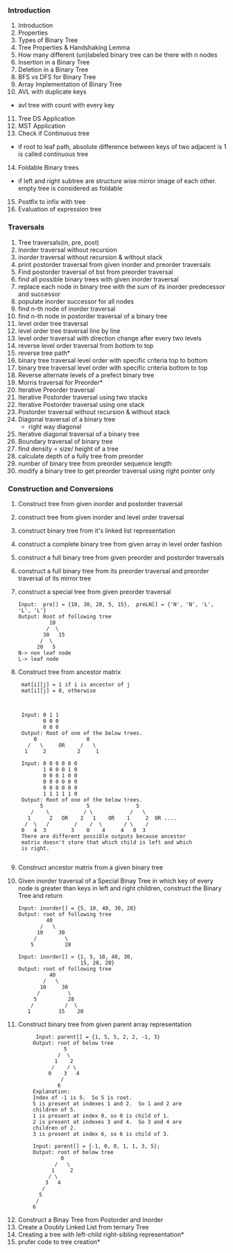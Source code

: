 ### Introduction
 1. Introduction
 2. Properties
 3. Types of Binary Tree
 4. Tree Properties & Handshaking Lemma
 5. How many different (un)labeled binary tree can be there with n nodes
 6. Insertion in a Binary Tree
 7. Deletion in a Binary Tree
 8. BFS vs DFS for Binary Tree
 9. Array Implementation of Binary Tree
 10. AVL with duplicate keys
   - avl tree with count with every key
 11. Tree DS Application
 12. MST Application
 13. Check if Continuous tree
  - if root to leaf path, absolute difference between keys of two adjacent is 1 is called continuous tree
 14. Foldable Binary trees
  - if left and right subtree are structure wise mirror image of each other. empty tree is considered as foldable
 15. Postfix to infix with tree
 16. Evaluation of expression tree

### Traversals
1. Tree traversals(in, pre, post)
2. Inorder traversal without recursion
3. inorder traversal without recursion & without stack
4. print postorder traversal from given inorder and preorder traversals
5. Find postorder traversal of bst from preorder traversal
6. find all possible binary trees with given inorder traversal
7. replace each node in binary tree with the sum of its inorder predecessor and successor
8. populate inorder successor for all nodes
9. find n-th node of inorder traversal
10. find n-th node in postorder traversal of a binary tree
11. level order tree traversal
12. level order tree traversal line by line
13. level order traversal with direction change after every two levels
14. reverse level order traversal from bottom to top
15. reverse tree path*
16. binary tree traversal level order with specific criteria top to bottom
17. binary tree traversal level order with specific criteria bottom to top
18. Reverse alternate levels of a prefect binary tree
19. Morris traversal for Preorder*
20. Iterative Preorder traversal
21. Iterative Postorder traversal using two stacks
22. Iterative Postorder traversal using one stack
23. Postorder traversal without recursion & without stack
24. Diagonal traversal of a binary tree
    - right way diagonal
25. Iterative diagonal traversal of a binary tree
26. Boundary traversal of binary tree
27. find density = size/ height of a tree
28. calculate depth of a fully tree from preorder
29. number of binary tree from preorder sequence length
30. modify a binary tree to get preorder traversal using right pointer only 

### Construction and Conversions
1. Construct tree from given inorder and postorder traversal
2. construct tree from given inorder and level order traversal
3. construct binary tree from it's linked list representation
4. construct a complete binary tree from given array in level order fashion
5. construct a full binary tree from given preorder and postorder traversals
6. construct a full binary tree from its preorder traversal and preorder traversal of its mirror tree
7. construct a special tree from given preorder traversal
    ``` 
    Input:  pre[] = {10, 30, 20, 5, 15},  preLN[] = {'N', 'N', 'L', 'L', 'L'}
    Output: Root of following tree
              10
             /  \
            30   15
           /  \
          20   5
    N-> non leaf node
    L-> leaf node
    ```
8. Construct tree from ancestor matrix
    ```
     mat[i][j] = 1 if i is ancestor of j
     mat[i][j] = 0, otherwise 
     
     
     
     Input: 0 1 1
            0 0 0 
            0 0 0 
     Output: Root of one of the below trees.
         0                0
       /   \     OR     /   \
      1     2          2     1
     
     Input: 0 0 0 0 0 0 
            1 0 0 0 1 0 
            0 0 0 1 0 0 
            0 0 0 0 0 0 
            0 0 0 0 0 0 
            1 1 1 1 1 0
     Output: Root of one of the below trees.
           5              5               5
        /    \           / \            /   \
       1      2   OR    2   1    OR    1     2  OR ....
      /  \   /        /    /  \       / \    /
     0   4  3        3    0    4     4   0  3
     There are different possible outputs because ancestor
     matrix doesn't store that which child is left and which
     is right.
     
    ```
9. Construct ancestor matrix from a given binary tree
10. Given inorder traversal of a Special Binay Tree in which key of every node is greater than keys in left and right children, construct the Binary Tree and return 
    ``` 
    Input: inorder[] = {5, 10, 40, 30, 28}
    Output: root of following tree
             40
           /   \
          10     30
         /         \
        5          28 
    
    Input: inorder[] = {1, 5, 10, 40, 30, 
                        15, 28, 20}
    Output: root of following tree
              40
            /   \
           10     30
          /         \
         5          28
        /          /  \
       1         15    20
    
    ```
 
11.  Construct binary tree from given parent array representation
 ``` 
          Input: parent[] = {1, 5, 5, 2, 2, -1, 3}
         Output: root of below tree
                   5
                 /  \
                1    2
               /    / \
              0    3   4
                  /
                 6 
         Explanation: 
         Index of -1 is 5.  So 5 is root.  
         5 is present at indexes 1 and 2.  So 1 and 2 are
         children of 5.  
         1 is present at index 0, so 0 is child of 1.
         2 is present at indexes 3 and 4.  So 3 and 4 are
         children of 2.  
         3 is present at index 6, so 6 is child of 3.
         
         Input: parent[] = {-1, 0, 0, 1, 1, 3, 5};
         Output: root of below tree
                  0
                /   \
               1     2
              / \
             3   4
            /
           5 
          /
         6
 ``` 
12. Construct a Binay Tree from Postorder and Inorder
13. Create a Doubly Linked List from ternary Tree
14. Creating a tree with left-child right-sibling representation*
15. prufer code to tree creation*
 
 
 
 
 
 
 
 
 
 
 
 
 
 
 
 
 
 
 
 
 
 
 
 
 
 
 
 
 
 
 
 
 
 
 
 
 
 
 
 
 
 
 
 
 
 
 
 
 
 
 
 
 
 
 
 